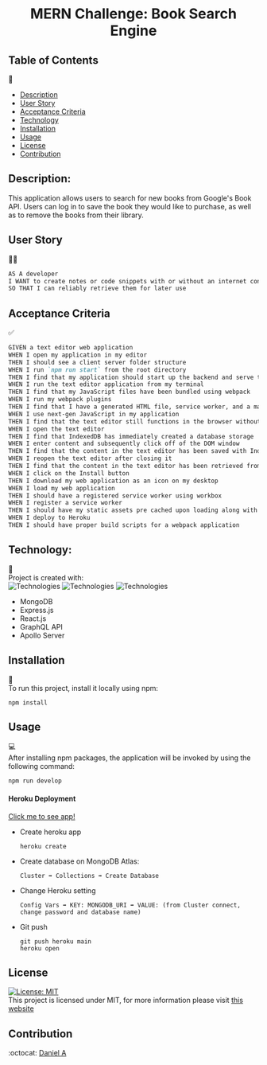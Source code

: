 <h1 align="center">MERN Challenge: Book Search Engine</h1>

## Table of Contents

🔎

- [Description](#description)
- [User Story](#User-Story)
- [Acceptance Criteria](#Acceptance-Criteria)
- [Technology](#Technology)
- [Installation](#installation)
- [Usage](#usage)
- [License](#license)
- [Contribution](#contribution)

## Description:

This application allows users to search for new books from Google's Book API. Users can log in to save the book they would like to purchase, as well as to remove the books from their library.

## User Story

👨‍💻

```md
AS A developer
I WANT to create notes or code snippets with or without an internet connection
SO THAT I can reliably retrieve them for later use
```

## Acceptance Criteria

✅

```md
GIVEN a text editor web application
WHEN I open my application in my editor
THEN I should see a client server folder structure
WHEN I run `npm run start` from the root directory
THEN I find that my application should start up the backend and serve the client
WHEN I run the text editor application from my terminal
THEN I find that my JavaScript files have been bundled using webpack
WHEN I run my webpack plugins
THEN I find that I have a generated HTML file, service worker, and a manifest file
WHEN I use next-gen JavaScript in my application
THEN I find that the text editor still functions in the browser without errors
WHEN I open the text editor
THEN I find that IndexedDB has immediately created a database storage
WHEN I enter content and subsequently click off of the DOM window
THEN I find that the content in the text editor has been saved with IndexedDB
WHEN I reopen the text editor after closing it
THEN I find that the content in the text editor has been retrieved from our IndexedDB
WHEN I click on the Install button
THEN I download my web application as an icon on my desktop
WHEN I load my web application
THEN I should have a registered service worker using workbox
WHEN I register a service worker
THEN I should have my static assets pre cached upon loading along with subsequent pages and static assets
WHEN I deploy to Heroku
THEN I should have proper build scripts for a webpack application
```

## Technology:

🦾 <br>
Project is created with: <br>
![Technologies](https://img.shields.io/badge/-Node.js-339933?logo=Node.js&logoColor=white)
![Technologies](https://img.shields.io/badge/-npm-CB3837?logo=npm&logoColor=white)
![Technologies](https://img.shields.io/badge/-JavaScript-007396?logo=JavaScript&logoColor=white)

- MongoDB
- Express.js
- React.js
- GraphQL API
- Apollo Server

## Installation

💾 <br>
To run this project, install it locally using npm:

```
npm install
```

## Usage

💻 <br>
After installing npm packages, the application will be invoked by using the following command:

```
npm run develop
```

#### Heroku Deployment

[Click me to see app!](https://ancient-citadel-12593.herokuapp.com/)

- Create heroku app

  ```
  heroku create
  ```

- Create database on MongoDB Atlas:

  ```
  Cluster ➡️ Collections ➡️ Create Database
  ```

- Change Heroku setting

  ```
  Config Vars ➡️ KEY: MONGODB_URI ➡️ VALUE: (from Cluster connect, change password and database name)
  ```

- Git push
  ```
  git push heroku main
  heroku open
  ```

## License

[![License: MIT](https://img.shields.io/badge/License-MIT-yellow.svg)](https://opensource.org/licenses/MIT) <br>
This project is licensed under MIT, for more information please visit [this website](https://opensource.org/licenses/MIT)

## Contribution

:octocat: [Daniel A](https://github.com/dannyyyspam)
